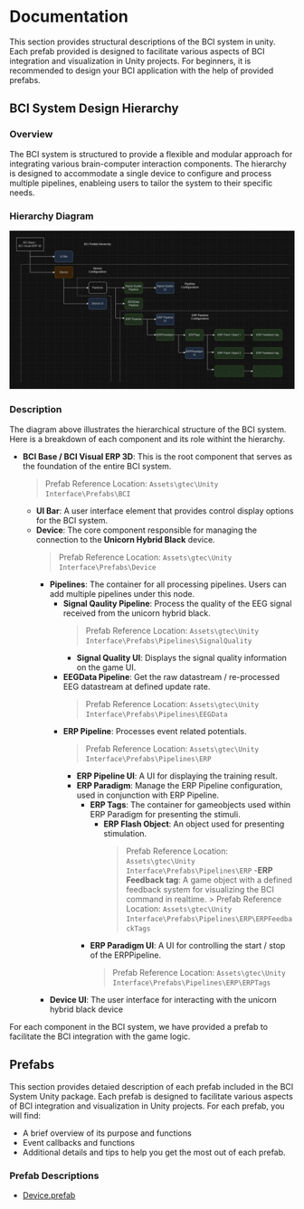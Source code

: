 # Documentation
This section provides structural descriptions of the BCI system in unity. Each prefab provided is designed to facilitate various aspects of BCI integration and visualization in Unity projects. For beginners, it is recommended to design your BCI application with the help of provided prefabs.

## BCI System Design Hierarchy

### Overview
The BCI system is structured to provide a flexible and modular approach for integrating various brain-computer interaction components. The hierarchy is designed to accommodate a single device to configure and process multiple pipelines, enableing users to tailor the system to their specific needs. 

### Hierarchy Diagram

<p align="center">
<img src="../Img/BCIsystemDesign4.png" alt="drawing" width="800"/><br/>
</p>

### Description
The diagram above illustrates the hierarchical structure of the BCI system. Here is a breakdown of each component and its role withint the hierarchy.

- **BCI Base / BCI Visual ERP 3D**: This is the root component that serves as the foundation of the entire BCI system. 
    > Prefab Reference Location: `Assets\gtec\Unity Interface\Prefabs\BCI`
    - **UI Bar**: A user interface element that provides control display options for the BCI system.
    - **Device**: The core component responsible for managing the connection to the **Unicorn Hybrid Black** device.
        > Prefab Reference Location: `Assets\gtec\Unity Interface\Prefabs\Device`
        - **Pipelines**: The container for all processing pipelines. Users can add multiple pipelines under this node.
            - **Signal Qaulity Pipeline**: Process the quality of the EEG signal received from the unicorn hybrid black.
                > Prefab Reference Location: `Assets\gtec\Unity Interface\Prefabs\Pipelines\SignalQuality`
                - **Signal Quality UI**: Displays the signal quality information on the game UI.
            - **EEGData Pipeline**: Get the raw datastream / re-processed EEG datastream at defined update rate.
                > Prefab Reference Location: `Assets\gtec\Unity Interface\Prefabs\Pipelines\EEGData`
            - **ERP Pipeline**: Processes event related potentials.
                > Prefab Reference Location: `Assets\gtec\Unity Interface\Prefabs\Pipelines\ERP`
                - **ERP Pipeline UI**: A UI for displaying the training result.
                - **ERP Paradigm**: Manage the ERP Pipeline configuration, used in conjunction with ERP Pipeline.
                    - **ERP Tags**: The container for gameobjects used within ERP Paradigm for presenting the stimuli.
                        - **ERP Flash Object**: An object used for presenting stimulation.
                            > Prefab Reference Location: `Assets\gtec\Unity Interface\Prefabs\Pipelines\ERP`
                            -**ERP Feedback tag**: A game object with a defined feedback system for visualizing the BCI command in realtime.
                                > Prefab Reference Location: `Assets\gtec\Unity Interface\Prefabs\Pipelines\ERP\ERPFeedbackTags`
                    - **ERP Paradigm UI**: A UI for controlling the start / stop of the ERPPipeline.
                        > Prefab Reference Location: `Assets\gtec\Unity Interface\Prefabs\Pipelines\ERP\ERPTags`
        - **Device UI**: The user interface for interacting with the unicorn hybrid black device

For each component in the BCI system, we have provided a prefab to facilitate the BCI integration with the game logic.

## Prefabs
This section provides detaied description of each prefab included in the BCI System Unity package. Each prefab is designed to facilitate various aspects of BCI integration and visualization in Unity projects. For each prefab, you will find:
- A brief overview of its purpose and functions
- Event callbacks and functions
- Additional details and tips to help you get the most out of each prefab.

### Prefab Descriptions
- [Device.prefab](/tutorial/device.md)
